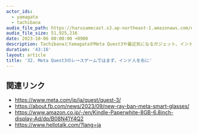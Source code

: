 ```yaml
---
actor_ids:
  - yamagata
  - tachibana
audio_file_path: https://harusamecast.s3.ap-northeast-1.amazonaws.com/episodes/31.mp3
audio_file_size: 51,925,216
date: 2023-10-06 00:00:00 +0900
description: TachibanaとYamagataがMeta Quest3や最近気になるガジェット、インドとの異文化交流について話しました
duration: '43:16'
layout: article
title: '32. Meta Quest3のレースゲームではまず、インド人を右に'
---
```


## 関連リンク

- https://www.meta.com/jp/ja/quest/quest-3/
- https://about.fb.com/news/2023/09/new-ray-ban-meta-smart-glasses/
- https://www.amazon.co.jp/-/en/Kindle-Paperwhite-8GB-6.8inch-display-Ad/dp/B08N41Y4Q2
- https://www.hellotalk.com/?lang=ja
